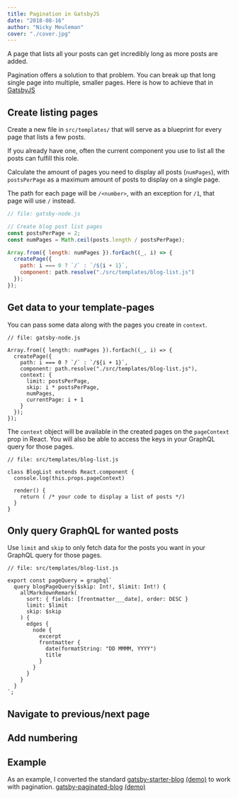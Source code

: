 ```yaml
---
title: Pagination in GatsbyJS
date: "2018-08-16"
author: "Nicky Meuleman"
cover: "./cover.jpg"
---
```


<!-- Photo by Austris Augusts on Unsplash -->

A page that lists all your posts can get incredibly long as more posts are added.

Pagination offers a solution to that problem.
You can break up that long single page into multiple, smaller pages.
Here is how to achieve that in [GatsbyJS](https://www.gatsbyjs.org/)

## Create listing pages

Create a new file in `src/templates/` that will serve as a blueprint for every page that lists a few posts.

If you already have one, often the current component you use to list all the posts can fulfill this role.

Calculate the amount of pages you need to display all posts (`numPages`), with `postsPerPage` as a maximum amount of posts to display on a single page.

The path for each page will be `/<number>`, with an exception for `/1`, that page will use `/` instead.

```js
// file: gatsby-node.js

// Create blog post list pages
const postsPerPage = 2;
const numPages = Math.ceil(posts.length / postsPerPage);

Array.from({ length: numPages }).forEach((_, i) => {
  createPage({
    path: i === 0 ? `/` : `/${i + 1}`,
    component: path.resolve("./src/templates/blog-list.js")
  });
});
```

## Get data to your template-pages

You can pass some data along with the pages you create in `context`.

```js{7-12}
// file: gatsby-node.js

Array.from({ length: numPages }).forEach((_, i) => {
  createPage({
    path: i === 0 ? `/` : `/${i + 1}`,
    component: path.resolve("./src/templates/blog-list.js"),
    context: {
      limit: postsPerPage,
      skip: i * postsPerPage,
      numPages,
      currentPage: i + 1
    }
  });
});
```

The `context` object will be available in the created pages on the `pageContext` prop in React. You will also be able to access the keys in your GraphQL query for those pages.

```js{4}
// file: src/templates/blog-list.js

class BlogList extends React.component {
  console.log(this.props.pageContext)

  render() {
    return ( /* your code to display a list of posts */)
  }
}
```

## Only query GraphQL for wanted posts

Use `limit` and `skip` to only fetch data for the posts you want in your GraphQL query for those pages.

```js{4-9}
// file: src/templates/blog-list.js

export const pageQuery = graphql`
  query blogPageQuery($skip: Int!, $limit: Int!) {
    allMarkdownRemark(
      sort: { fields: [frontmatter___date], order: DESC }
      limit: $limit
      skip: $skip
    ) {
      edges {
        node {
          excerpt
          frontmatter {
            date(formatString: "DD MMMM, YYYY")
            title
          }
        }
      }
    }
  }
`;
```

## Navigate to previous/next page

## Add numbering

## Example

As an example, I converted the standard [gatsby-starter-blog](https://github.com/gatsbyjs/gatsby-starter-blog) [(demo)](http://gatsbyjs.github.io/gatsby-starter-blog/) to work with pagination.
[gatsby-paginated-blog](https://github.com/NickyMeuleman/gatsby-paginated-blog) [(demo)](https://nickymeuleman.github.io/gatsby-paginated-blog/)
